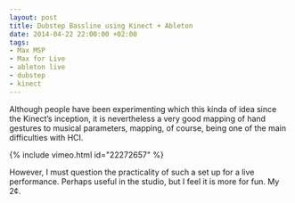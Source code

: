 ```yaml
---
layout: post
title: Dubstep Bassline using Kinect + Ableton
date: 2014-04-22 22:00:00 +02:00
tags:
- Max MSP
- Max for Live
- ableton live
- dubstep
- kinect
---
```

Although people have been experimenting which this kinda of idea since the Kinect’s inception, it is nevertheless a very good mapping of hand gestures to musical parameters, mapping, of course, being one of the main difficulties with HCI.

{% include vimeo.html id="22272657" %}

However, I must question the practicality of such a set up for a live performance. Perhaps useful in the studio, but I feel it is more for fun. My 2¢.
